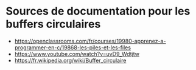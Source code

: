 # Sources de documentation pour les buffers circulaires


- https://openclassrooms.com/fr/courses/19980-apprenez-a-programmer-en-c/19868-les-piles-et-les-files
- https://www.youtube.com/watch?v=uvD9_Wdtjtw
- https://fr.wikipedia.org/wiki/Buffer_circulaire
